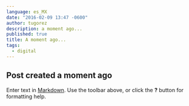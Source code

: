 ```yaml
---
language: es_MX
date: "2016-02-09 13:47 -0600"
author: tugorez
description: a moment ago...
published: true
title: A moment ago...
tags: 
  - digital
---
```



## Post created a moment ago

Enter text in [Markdown](http://daringfireball.net/projects/markdown/). Use the toolbar above, or click the **?** button for formatting help.
